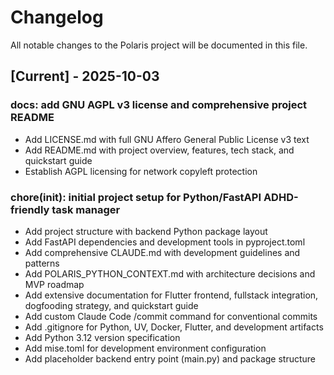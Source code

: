 # Changelog

All notable changes to the Polaris project will be documented in this file.

## [Current] - 2025-10-03

### docs: add GNU AGPL v3 license and comprehensive project README

- Add LICENSE.md with full GNU Affero General Public License v3 text
- Add README.md with project overview, features, tech stack, and quickstart guide
- Establish AGPL licensing for network copyleft protection

### chore(init): initial project setup for Python/FastAPI ADHD-friendly task manager

- Add project structure with backend Python package layout
- Add FastAPI dependencies and development tools in pyproject.toml
- Add comprehensive CLAUDE.md with development guidelines and patterns
- Add POLARIS_PYTHON_CONTEXT.md with architecture decisions and MVP roadmap
- Add extensive documentation for Flutter frontend, fullstack integration, dogfooding strategy, and quickstart guide
- Add custom Claude Code /commit command for conventional commits
- Add .gitignore for Python, UV, Docker, Flutter, and development artifacts
- Add Python 3.12 version specification
- Add mise.toml for development environment configuration
- Add placeholder backend entry point (main.py) and package structure

